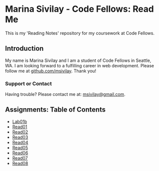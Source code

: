 # Marina Sivilay - Code Fellows: Read Me

This is my 'Reading Notes' repository for my coursework at Code Fellows.

## Introduction

My name is Marina Sivilay and I am a student of Code Fellows in Seattle, WA. I am looking forward to a fulfilling career in web development.
Please follow me at [github.com/msivilay](https://www.github.com/msivilay). Thank you!

### Support or Contact

Having trouble? Please contact me at: [msivilay@gmail.com](mailto:msivilay@gmail.com).

## Assignments: Table of Contents

- [Lab01b](lab01b.html)
- [Read01](read01.html)
- [Read02](read02.html)
- [Read03](read03.html)
- [Read04](read04.html)
- [Read05](read05.html)
- [Read06](read06.html)
- [Read07](read07.html)
- [Read08](read08.html)
